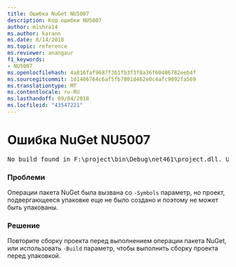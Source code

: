 ```yaml
---
title: Ошибка NuGet NU5007
description: Код ошибки NU5007
author: mishra14
ms.author: karann
ms.date: 8/14/2018
ms.topic: reference
ms.reviewer: anangaur
f1_keywords:
- NU5007
ms.openlocfilehash: 4a816faf9687f3b1fb3f3f8a36f60486782eeb4f
ms.sourcegitcommit: 1d1406764c6af5fb7801d462e0c4afc9092fa569
ms.translationtype: MT
ms.contentlocale: ru-RU
ms.lasthandoff: 09/04/2018
ms.locfileid: "43547221"
---
```

# <a name="nuget-error-nu5007"></a>Ошибка NuGet NU5007
<pre>No build found in F:\project\bin\Debug\net461\project.dll. Use the -Build option or build the project.</pre>

### <a name="issue"></a>Проблеми

Операции пакета NuGet была вызвана со `-Symbols` параметр, но проект, подвергающееся упаковке еще не было создано и поэтому не может быть упакованы.


### <a name="solution"></a>Решение

Повторите сборку проекта перед выполнением операции пакета NuGet, или использовать `-Build` параметр, чтобы выполнить сборку проекта перед упаковкой.

